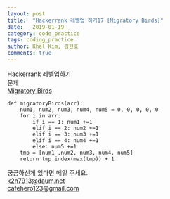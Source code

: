 ```yaml
---
layout: post
title:  "Hackerrank 레벨업 하기17 [Migratory Birds]"
date:   2019-01-19
category: code_practice
tags: coding_practice
author: Khel Kim, 김현호
comments: true
---
```


Hackerrank 레벨업하기  
문제  
[Migratory Birds](https://www.hackerrank.com/challenges/migratory-birds/problem)

~~~
def migratoryBirds(arr):
    num1, num2, num3, num4, num5 = 0, 0, 0, 0, 0
    for i in arr:
        if i == 1: num1 +=1
        elif i == 2: num2 +=1
        elif i == 3: num3 +=1
        elif i == 4: num4 +=1
        else: num5 +=1
    tmp = [num1 ,num2, num3, num4, num5]
    return tmp.index(max(tmp)) + 1
~~~

궁금하신게 있다면 메일 주세요.  
k2h7913@daum.net  
cafehero123@gmail.com
